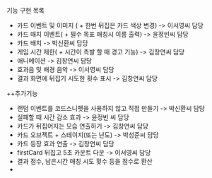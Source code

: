 기능 구현 목록
  * 카드 이벤트 및 이미지 ( + 한번 뒤집은 카드 색상 변경) -> 이서영씨 담당
  * 카드 매치 이벤트( + 필수 목표 매칭시 이름 출력) -> 윤정빈씨 담당
  * 카드 배치 -> 박신환씨 담당
  * 게임 시간 제한( + 시간이 촉발 할 때 경고 기능) -> 김창연씨 담당
  * 애니메이션 -> 김창연씨 담당
  * 효과음 및 배경 음악 -> 이서영씨 담당
  * 결과 화면에 뒤집기 시도한 횟수 표시 -> 김창연씨 담당

++추가기능
 * 랜덤 이벤트를 코드스니펫을 사용하지 않고 직접 만들기 -> 박신환씨 담당
 * 실패할 때 시간 감소 효과 -> 윤정빈 씨 담당
 * 카드가 뒤집어지는 모습 연출하기 -> 김창연씨 담당
 * 카드 오브젝트 + 스테이지(또는 난도) -> 박성준씨 담당
 * 카드 등장 효과 연출 -> 김창연씨 담당
 * firstCard 뒤집고 5초 카운트 다운 -> 이서영씨 담당
 * 결과 점수, 남은시간 매칭 시도 횟수 등을 점수로 환산
 * 
